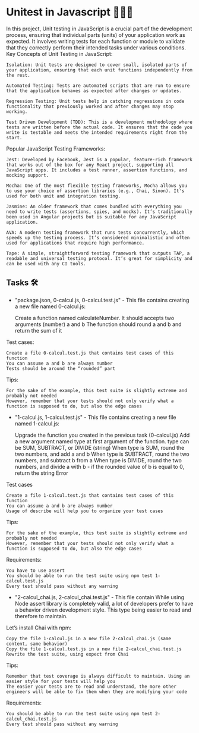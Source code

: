 # Unitest in Javascript 🚀💡🌟 
 In this project, Unit testing in JavaScript is a crucial part of the development process, ensuring that individual parts (units) of your application work as expected. It involves writing tests for each function or module to validate that they correctly perform their intended tasks under various conditions.
Key Concepts of Unit Testing in JavaScript:

    Isolation: Unit tests are designed to cover small, isolated parts of your application, ensuring that each unit functions independently from the rest.

    Automated Testing: Tests are automated scripts that are run to ensure that the application behaves as expected after changes or updates.

    Regression Testing: Unit tests help in catching regressions in code functionality that previously worked and after changes may stop working.

    Test Driven Development (TDD): This is a development methodology where tests are written before the actual code. It ensures that the code you write is testable and meets the intended requirements right from the start.

Popular JavaScript Testing Frameworks:

    Jest: Developed by Facebook, Jest is a popular, feature-rich framework that works out of the box for any React project, supporting all JavaScript apps. It includes a test runner, assertion functions, and mocking support.

    Mocha: One of the most flexible testing frameworks, Mocha allows you to use your choice of assertion libraries (e.g., Chai, Sinon). It's used for both unit and integration testing.

    Jasmine: An older framework that comes bundled with everything you need to write tests (assertions, spies, and mocks). It’s traditionally been used in Angular projects but is suitable for any JavaScript application.

    AVA: A modern testing framework that runs tests concurrently, which speeds up the testing process. It’s considered minimalistic and often used for applications that require high performance.

    Tape: A simple, straightforward testing framework that outputs TAP, a readable and universal testing protocol. It’s great for simplicity and can be used with any CI tools.


## Tasks 🛠️
* "package.json, 0-calcul.js, 0-calcul.test.js" - This file contains creating a new file named 0-calcul.js:

    Create a function named calculateNumber. It should accepts two arguments (number) a and b
    The function should round a and b and return the sum of it

Test cases:

    Create a file 0-calcul.test.js that contains test cases of this function
    You can assume a and b are always number
    Tests should be around the “rounded” part

Tips:

    For the sake of the example, this test suite is slightly extreme and probably not needed
    However, remember that your tests should not only verify what a function is supposed to do, but also the edge cases

* "1-calcul.js, 1-calcul.test.js" - This file contains creating a new file named 1-calcul.js:

    Upgrade the function you created in the previous task (0-calcul.js)
    Add a new argument named type at first argument of the function. type can be SUM, SUBTRACT, or DIVIDE (string)
    When type is SUM, round the two numbers, and add a and b
    When type is SUBTRACT, round the two numbers, and subtract b from a
    When type is DIVIDE, round the two numbers, and divide a with b - if the rounded value of b is equal to 0, return the string Error

Test cases

    Create a file 1-calcul.test.js that contains test cases of this function
    You can assume a and b are always number
    Usage of describe will help you to organize your test cases

Tips:

    For the sake of the example, this test suite is slightly extreme and probably not needed
    However, remember that your tests should not only verify what a function is supposed to do, but also the edge cases

Requirements:

    You have to use assert
    You should be able to run the test suite using npm test 1-calcul.test.js
    Every test should pass without any warning

* "2-calcul_chai.js, 2-calcul_chai.test.js" - This file contain While using Node assert library is completely valid, a lot of developers prefer to have a behavior driven development style. This type being easier to read and therefore to maintain.

Let’s install Chai with npm:

    Copy the file 1-calcul.js in a new file 2-calcul_chai.js (same content, same behavior)
    Copy the file 1-calcul.test.js in a new file 2-calcul_chai.test.js
    Rewrite the test suite, using expect from Chai

Tips:

    Remember that test coverage is always difficult to maintain. Using an easier style for your tests will help you
    The easier your tests are to read and understand, the more other engineers will be able to fix them when they are modifying your code

Requirements:

    You should be able to run the test suite using npm test 2-calcul_chai.test.js
    Every test should pass without any warning

